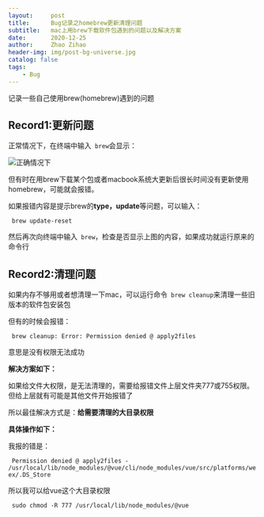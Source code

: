 ```yaml
---
layout:     post
title:      Bug记录之homebrew更新清理问题
subtitle:   mac上用brew下载软件包遇到的问题以及解决方案
date:       2020-12-25
author:     Zhao Zihao
header-img: img/post-bg-universe.jpg
catalog: false
tags:
    - Bug
---
```


记录一些自己使用brew(homebrew)遇到的问题

## Record1:更新问题

正常情况下，在终端中输入` brew`会显示：

![正确情况下](https://tva1.sinaimg.cn/large/0081Kckwly1glxu04k0hij30g70cktap.jpg)

但有时在用brew下载某个包或者macbook系统大更新后很长时间没有更新使用homebrew，可能就会报错。

如果报错内容是提示brew的**type，update**等问题，可以输入：

` brew update-reset`

然后再次向终端中输入` brew`，检查是否显示上图的内容，如果成功就运行原来的命令行

## Record2:清理问题

如果内存不够用或者想清理一下mac，可以运行命令` brew cleanup`来清理一些旧版本的软件包安装包

但有的时候会报错：

` brew cleanup: Error: Permission denied @ apply2files`

意思是没有权限无法成功

**解决方案如下：**

如果给文件大权限，是无法清理的，需要给报错文件上层文件夹777或755权限。但给上层就有可能是其他文件开始报错了

所以最佳解决方式是：**给需要清理的大目录权限**

**具体操作如下：**

我报的错是：

` Permission denied @ apply2files - /usr/local/lib/node_modules/@vue/cli/node_modules/vue/src/platforms/weex/.DS_Store`

所以我可以给vue这个大目录权限

` sudo chmod -R 777 /usr/local/lib/node_modules/@vue`
